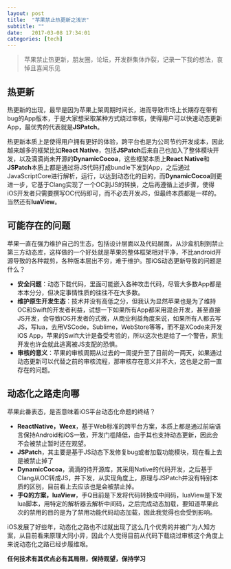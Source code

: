 ```yaml
---
layout: post
title:  "苹果禁止热更新之浅识"
subtitle: ""
date:   2017-03-08 17:34:01
categories: [tech]
---
```


> 苹果禁止热更新，朋友圈，论坛，开发群集体炸裂，记录一下我的想法，哀悼且喜闻乐见

## 热更新

热更新的出现，最早是因为苹果上架周期时间长，进而导致市场上长期存在带有bug的App版本，于是大家想采取某种方式绕过审核，使得用户可以快速动态更新App，最优秀的代表就是**JSPatch**。

热更新本质上是使得用户拥有更好的体验，跨平台也是为公司节约开发成本，因此越来越多的框架比如**React Native**，包括**JSPatch**后来自己也加入了整体模块开发，以及滴滴尚未开源的**DynamicCocoa**，这些框架本质上**React Native**和**JSPatch**本质上都是通过将JS代码打成bundle下发到App，之后通过JavaScriptCore进行解析，运行，以达到动态化的目的，而**DynamicCocoa**则更进一步，它基于Clang实现了一个OC到JS的转换，之后再遵循上述步骤，使得iOS开发者只需要撰写OC代码即可，而不必去开发JS，但最终本质都是一样的。当然还有**luaView**。

## 可能存在的问题

苹果一直在强力维护自己的生态，包括设计层面以及代码层面，从沙盒机制到禁止第三方动态库，这样做的一个好处就是苹果的整体框架相对干净，不比android开源导致的各种裁剪，各种版本层出不穷，难于维护。那iOS动态更新导致的问题是什么？

- **安全问题**：动态下载代码，里面可能嵌入各种攻击代码，尽管大多数App都是本本分分，但决定事情性质的往往不在大多数。
- **维护原生开发生态**：技术并没有高低之分，但我认为显然苹果也是为了维持OC和Swift的开发者利益，试想一下如果所有App都采用混合开发，甚至直接JS开发，会导致iOS开发者的式微，从商业利益角度来说，如果所有人都去写JS，写lua，去用VSCode，Sublime，WebStore等等，而不是XCode来开发iOS App，苹果的Swift大计是备受考验的，所以这次也是给了一个警告，原生开发也许会就此逃离被JS支配的恐惧。
- **审核的意义**：苹果的审核周期从过去的一周提升至了目前的一两天，如果通过动态更新可以代替之前的审核流程，那审核存在意义并不大，这也是之前一直存在的问题。

## 动态化之路走向哪

苹果此番表态，是否意味着iOS平台动态化命题的终结？
- **ReactNative，Weex**，基于Web标准的跨平台方案，本质上都是通过前端语言保持Android和iOS一致，开发门槛降低，由于其也支持动态更新，因此会不会被禁止暂时还在观望。
- **JSPatch**，其主要是基于JS动态下发修复bug或者加载功能模块，现在看上去是被禁止掉了
- **DynamicCocoa**，滴滴的待开源库，其采用Native的代码开发，之后基于Clang从OC转成JS，并下发，从实现角度上，原理与JSPatch并没有特别本质的区别，目前看上去应该也是会被禁止掉。
- **手Q的方案，luaView**，手Q目前是下发将代码转换成中间码，luaView是下发lua脚本，用特定的解析器去解析中间码，之后完成动态加载，要知道苹果此次的禁用的目的是为了禁用功能代码动态加载，因此我觉得也会受到影响。

iOS发展了好些年，动态化之路也不过就出现了这么几个优秀的并被广为人知方案，从目前看来原理大同小异，因此个人觉得目前从代码下载绕过审核这个角度上来说动态化之路已经步履维艰。

**任何技术有其优点必有其局限，保持观望，保持学习**

